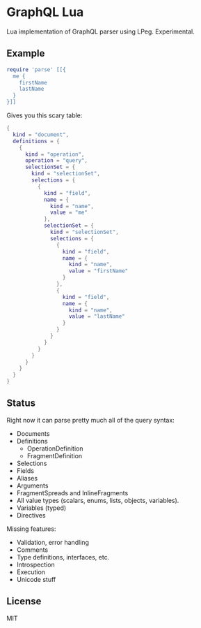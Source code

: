 GraphQL Lua
===

Lua implementation of GraphQL parser using LPeg.  Experimental.

Example
---

```lua
require 'parse' [[{
  me {
    firstName
    lastName
  }
}]]
```

Gives you this scary table:

```lua
{
  kind = "document",
  definitions = {
    {
      kind = "operation",
      operation = "query",
      selectionSet = {
        kind = "selectionSet",
        selections = {
          {
            kind = "field",
            name = {
              kind = "name",
              value = "me"
            },
            selectionSet = {
              kind = "selectionSet",
              selections = {
                {
                  kind = "field",
                  name = {
                    kind = "name",
                    value = "firstName"
                  }
                },
                {
                  kind = "field",
                  name = {
                    kind = "name",
                    value = "lastName"
                  }
                }
              }
            }
          }
        }
      }
    }
  }
}
```

Status
---

Right now it can parse pretty much all of the query syntax:

- Documents
- Definitions
  - OperationDefinition
  - FragmentDefinition
- Selections
- Fields
- Aliases
- Arguments
- FragmentSpreads and InlineFragments
- All value types (scalars, enums, lists, objects, variables).
- Variables (typed)
- Directives

Missing features:

- Validation, error handling
- Comments
- Type definitions, interfaces, etc.
- Introspection
- Execution
- Unicode stuff

License
---

MIT
